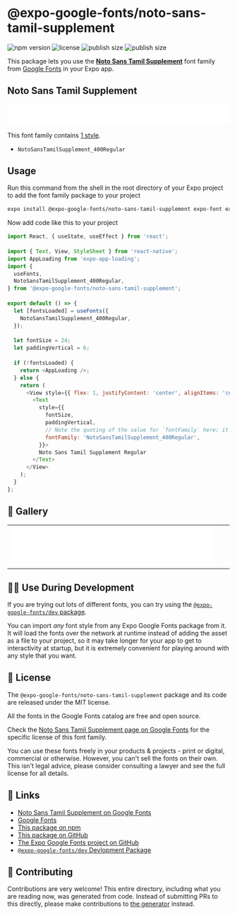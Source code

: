 # @expo-google-fonts/noto-sans-tamil-supplement

![npm version](https://flat.badgen.net/npm/v/@expo-google-fonts/noto-sans-tamil-supplement)
![license](https://flat.badgen.net/github/license/expo/google-fonts)
![publish size](https://flat.badgen.net/packagephobia/install/@expo-google-fonts/noto-sans-tamil-supplement)
![publish size](https://flat.badgen.net/packagephobia/publish/@expo-google-fonts/noto-sans-tamil-supplement)

This package lets you use the [**Noto Sans Tamil Supplement**](https://fonts.google.com/specimen/Noto+Sans+Tamil+Supplement) font family from [Google Fonts](https://fonts.google.com/) in your Expo app.

## Noto Sans Tamil Supplement

![Noto Sans Tamil Supplement](./font-family.png)

This font family contains [1 style](#-gallery).

- `NotoSansTamilSupplement_400Regular`

## Usage

Run this command from the shell in the root directory of your Expo project to add the font family package to your project
```sh
expo install @expo-google-fonts/noto-sans-tamil-supplement expo-font expo-app-loading
```

Now add code like this to your project
```js
import React, { useState, useEffect } from 'react';

import { Text, View, StyleSheet } from 'react-native';
import AppLoading from 'expo-app-loading';
import {
  useFonts,
  NotoSansTamilSupplement_400Regular,
} from '@expo-google-fonts/noto-sans-tamil-supplement';

export default () => {
  let [fontsLoaded] = useFonts({
    NotoSansTamilSupplement_400Regular,
  });

  let fontSize = 24;
  let paddingVertical = 6;

  if (!fontsLoaded) {
    return <AppLoading />;
  } else {
    return (
      <View style={{ flex: 1, justifyContent: 'center', alignItems: 'center' }}>
        <Text
          style={{
            fontSize,
            paddingVertical,
            // Note the quoting of the value for `fontFamily` here; it expects a string!
            fontFamily: 'NotoSansTamilSupplement_400Regular',
          }}>
          Noto Sans Tamil Supplement Regular
        </Text>
      </View>
    );
  }
};

```

## 🔡 Gallery


||||
|-|-|-|
|![NotoSansTamilSupplement_400Regular](./NotoSansTamilSupplement_400Regular.ttf.png)||||


## 👩‍💻 Use During Development

If you are trying out lots of different fonts, you can try using the [`@expo-google-fonts/dev` package](https://github.com/expo/google-fonts/tree/master/font-packages/dev#readme).

You can import *any* font style from any Expo Google Fonts package from it. It will load the fonts
over the network at runtime instead of adding the asset as a file to your project, so it may take longer
for your app to get to interactivity at startup, but it is extremely convenient
for playing around with any style that you want.

## 📖 License

The `@expo-google-fonts/noto-sans-tamil-supplement` package and its code are released under the MIT license.

All the fonts in the Google Fonts catalog are free and open source.

Check the [Noto Sans Tamil Supplement page on Google Fonts](https://fonts.google.com/specimen/Noto+Sans+Tamil+Supplement) for the specific license of this font family.

You can use these fonts freely in your products & projects - print or digital, commercial or otherwise. However, you can't sell the fonts on their own. This isn't legal advice, please consider consulting a lawyer and see the full license for all details.

## 🔗 Links

- [Noto Sans Tamil Supplement on Google Fonts](https://fonts.google.com/specimen/Noto+Sans+Tamil+Supplement)
- [Google Fonts](https://fonts.google.com/)
- [This package on npm](https://www.npmjs.com/package/@expo-google-fonts/noto-sans-tamil-supplement)
- [This package on GitHub](https://github.com/expo/google-fonts/tree/master/font-packages/noto-sans-tamil-supplement)
- [The Expo Google Fonts project on GitHub](https://github.com/expo/google-fonts)
- [`@expo-google-fonts/dev` Devlopment Package](https://github.com/expo/google-fonts/tree/master/font-packages/dev)

## 🤝 Contributing

Contributions are very welcome! This entire directory, including what you are reading now, was generated from code. Instead of submitting PRs to this directly, please make contributions to [the generator](https://github.com/expo/google-fonts/tree/master/packages/generator) instead.
